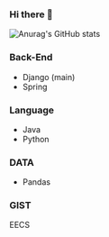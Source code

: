 ### Hi there 👋

<!--
**jclee0109/jclee0109** is a ✨ _special_ ✨ repository because its `README.md` (this file) appears on your GitHub profile.

Here are some ideas to get you started:

- 🔭 I’m currently working on ...
- 🌱 I’m currently learning ...
- 👯 I’m looking to collaborate on ...
- 🤔 I’m looking for help with ...
- 💬 Ask me about ...
- 📫 How to reach me: ...
- 😄 Pronouns: ...
- ⚡ Fun fact: ...
-->

![Anurag's GitHub stats](https://github-readme-stats.vercel.app/api?username=jclee0109&show_icons=true&theme=radical)

### Back-End
- Django (main)
- Spring

### Language
- Java
- Python

### DATA
- Pandas

### GIST
EECS
